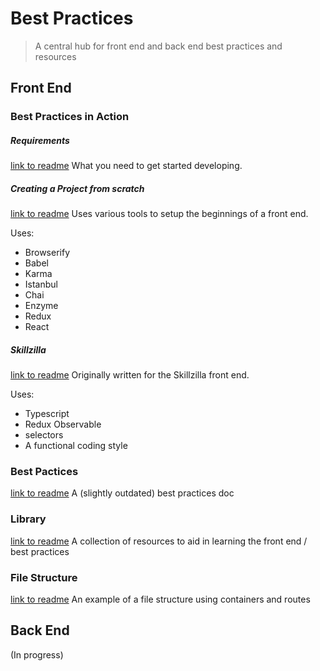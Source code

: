 # Best Practices
> A central hub for front end and back end best practices and resources

## Front End

### Best Practices in Action
##### Requirements
[link to readme](Javascript/requirements.md)
What you need to get started developing.

##### Creating a Project from scratch
[link to readme](Javascript/setup.md)
Uses various tools to setup the beginnings of a front end.

Uses:
* Browserify
* Babel
* Karma
* Istanbul
* Chai
* Enzyme
* Redux
* React

##### Skillzilla
[link to readme](Javascript/examples/PhilosophyAndProcess.md)
Originally written for the Skillzilla front end.

Uses:
* Typescript
* Redux Observable
* selectors
* A functional coding style

### Best Pactices
[link to readme](Javascript/library.md)
A (slightly outdated) best practices doc

### Library
[link to readme](Javascript/library.md)
A collection of resources to aid in learning the front end / best practices

### File Structure
[link to readme](Javascript/filestructure.md)
An example of a file structure using containers and routes


## Back End
(In progress)
